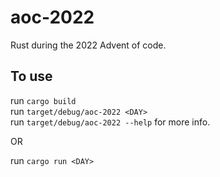 # aoc-2022
Rust during the 2022 Advent of code.

## To use
run ```cargo build```\
run ```target/debug/aoc-2022 <DAY>```\
run ```target/debug/aoc-2022 --help``` for more info.

OR

run ```cargo run <DAY>```
